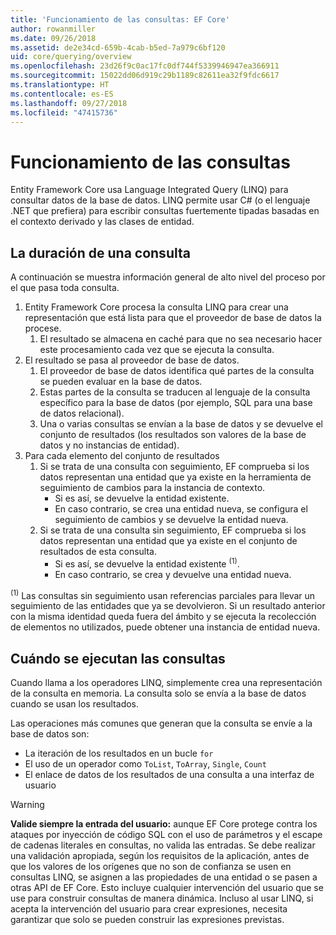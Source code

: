 ```yaml
---
title: 'Funcionamiento de las consultas: EF Core'
author: rowanmiller
ms.date: 09/26/2018
ms.assetid: de2e34cd-659b-4cab-b5ed-7a979c6bf120
uid: core/querying/overview
ms.openlocfilehash: 23d26f9c0ac17fc0df744f5339946947ea366911
ms.sourcegitcommit: 15022dd06d919c29b1189c82611ea32f9fdc6617
ms.translationtype: HT
ms.contentlocale: es-ES
ms.lasthandoff: 09/27/2018
ms.locfileid: "47415736"
---
```

# <a name="how-queries-work"></a>Funcionamiento de las consultas

Entity Framework Core usa Language Integrated Query (LINQ) para consultar datos de la base de datos. LINQ permite usar C# (o el lenguaje .NET que prefiera) para escribir consultas fuertemente tipadas basadas en el contexto derivado y las clases de entidad.

## <a name="the-life-of-a-query"></a>La duración de una consulta

A continuación se muestra información general de alto nivel del proceso por el que pasa toda consulta.

1. Entity Framework Core procesa la consulta LINQ para crear una representación que está lista para que el proveedor de base de datos la procese.
   1. El resultado se almacena en caché para que no sea necesario hacer este procesamiento cada vez que se ejecuta la consulta.
2. El resultado se pasa al proveedor de base de datos.
   1. El proveedor de base de datos identifica qué partes de la consulta se pueden evaluar en la base de datos.
   2. Estas partes de la consulta se traducen al lenguaje de la consulta específico para la base de datos (por ejemplo, SQL para una base de datos relacional).
   3. Una o varias consultas se envían a la base de datos y se devuelve el conjunto de resultados (los resultados son valores de la base de datos y no instancias de entidad).
3. Para cada elemento del conjunto de resultados
   1. Si se trata de una consulta con seguimiento, EF comprueba si los datos representan una entidad que ya existe en la herramienta de seguimiento de cambios para la instancia de contexto.
      * Si es así, se devuelve la entidad existente.
      * En caso contrario, se crea una entidad nueva, se configura el seguimiento de cambios y se devuelve la entidad nueva.
   2. Si se trata de una consulta sin seguimiento, EF comprueba si los datos representan una entidad que ya existe en el conjunto de resultados de esta consulta.
      * Si es así, se devuelve la entidad existente <sup>(1)</sup>.
      * En caso contrario, se crea y devuelve una entidad nueva.

<sup>(1)</sup> Las consultas sin seguimiento usan referencias parciales para llevar un seguimiento de las entidades que ya se devolvieron. Si un resultado anterior con la misma identidad queda fuera del ámbito y se ejecuta la recolección de elementos no utilizados, puede obtener una instancia de entidad nueva.

## <a name="when-queries-are-executed"></a>Cuándo se ejecutan las consultas

Cuando llama a los operadores LINQ, simplemente crea una representación de la consulta en memoria. La consulta solo se envía a la base de datos cuando se usan los resultados.

Las operaciones más comunes que generan que la consulta se envíe a la base de datos son:
* La iteración de los resultados en un bucle `for`
* El uso de un operador como `ToList`, `ToArray`, `Single`, `Count`
* El enlace de datos de los resultados de una consulta a una interfaz de usuario

> [!WARNING]  
> **Valide siempre la entrada del usuario:** aunque EF Core protege contra los ataques por inyección de código SQL con el uso de parámetros y el escape de cadenas literales en consultas, no valida las entradas. Se debe realizar una validación apropiada, según los requisitos de la aplicación, antes de que los valores de los orígenes que no son de confianza se usen en consultas LINQ, se asignen a las propiedades de una entidad o se pasen a otras API de EF Core. Esto incluye cualquier intervención del usuario que se use para construir consultas de manera dinámica. Incluso al usar LINQ, si acepta la intervención del usuario para crear expresiones, necesita garantizar que solo se pueden construir las expresiones previstas.

